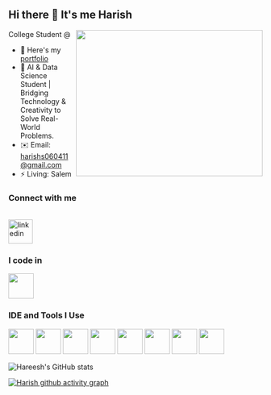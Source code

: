 ## Hi there 👋 It's me Harish

College Student @ 
<img align="right" width="370" height="290" src="https://i.pinimg.com/originals/47/f0/34/47f0342cec72b800463bf003eac1257e.gif">
- 🔭 Here's my [portfolio](https://)                                                 
- 🌱 AI & Data Science Student | Bridging Technology & Creativity to
  Solve Real-World Problems.
- ✉️ Email: harishs060411@gmail.com
- ⚡ Living: Salem
### Connect with me
<br/> [<img width="48" height="48" src="https://img.icons8.com/color/48/linkedin.png" alt="linkedin"/>](https://www.linkedin.com/in/harish0604)


### I code in
<img height="50" width="50" src="https://img.icons8.com/color/48/000000/python.png" />

### IDE and Tools I Use
<img height="50" width="50" src="https://img.icons8.com/color/48/000000/visual-studio-code-2019.png"/> <img height="50" width="50" src="https://img.icons8.com/color/48/000000/pycharm.png"/> <img height="50" width="50" src="https://img.icons8.com/color/50/000000/git.png"/> <img height="50" width="50" src="https://img.icons8.com/dusk/64/000000/anaconda.png"/> <img height="50" src="https://img.icons8.com/officel/480/null/java-eclipse.png"/> <img height="50" src="https://img.icons8.com/color/480/null/notion--v1.png" /> <img height="50" width="50" src="https://img.icons8.com/doodle/48/000000/adobe-photoshop.png"/> <img height="50" width="50" src="https://img.icons8.com/color/48/000000/figma--v1.png"/> 


![Hareesh's GitHub stats](https://github-readme-stats.vercel.app/api?username=hareesh-r&theme=dark&show_icons=true&&hide=issues,contribs)


[![Harish github activity graph](https://github-readme-activity-graph.vercel.app/graph?username=Harish-S-6&bg_color=000000&color=de96d9&line=d636d9&point=ffffff&area=true&hide_border=true)](https://github.com/ashutosh00710/github-readme-activity-graph)
